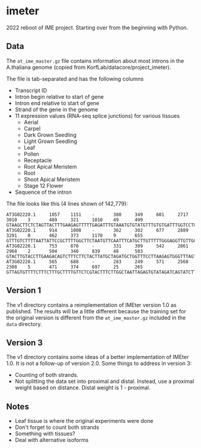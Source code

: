 imeter
======

2022 reboot of IME project. Starting over from the beginning with Python.

## Data ##

The `at_ime_master.gz` file contains information about most introns in the A.thaliana genome (copied from KorfLab/datacore/project_imeter).

The file is tab-separated and has the following columns

+ Transcript ID
+ Intron begin relative to start of gene
+ Intron end relative to start of gene
+ Strand of the gene in the genome
+ 11 expression values (RNA-seq splice junctions) for various tissues
	+ Aerial
	+ Carpel
	+ Dark Grown Seedling
	+ Light Grown Seedling
	+ Leaf
	+ Pollen
	+ Receptacle
	+ Root Apical Meristem
	+ Root
	+ Shoot Apical Meristem
	+ Stage 12 Flower
+ Sequence of the intron

The file looks like this (4 lines shown of 142,779):

	AT3G02220.1     1057    1151    -       380     349     601     2717    3010    3       489     321     1010    49      499     GTAAGCTTCTCTAGTTACTTTGAAGAGTTTTTGAGATTTGTAAATGTGTATGTTTGTGTGATTTGGTCCTGAAGTTGCGTATTTGCTTGACATAG
	AT3G02220.1     914     1008    -       362     302     677     2889    3291    0       462     373     1170    9       655     GTTTGTCTTTTAATTATTCCGCTTTTGGCTTCTAATGTTCAATTTCATGCTTGTTTTTGGGAGGTTGTTGCTGATTTCTTATTGATGTGATGCAG
	AT3G02220.1     753     870     -       331     309     542     2861    2968    2       504     340     839     48      503     GTACTTGTACCTTGAAGACAGTCTTTCTTCTACTTATGCTAGATGCTGGTTTCCTTAAGAGTGGGTTTAGTAGACAAGATATTAAACTAATCTTGAGGTAATTATTCGTTTCTCGCAG
	AT3G02220.1     565     688     -       283     249     571     2568    2308    5       471     374     697     25      265     GTTAGTGTTTTCTTTCTTTGCTTTTGTTCTCGTACTTTCTTGGCTAATTAGAGTGTATAGATCAGTATCTTGTTTTATAAGTTGATGTGTTATGGTATTGAAATGGGTATGAAACTGATAACAG

## Version 1 ##

The v1 directory contains a reimplementation of IMEter version 1.0 as published. The results will be a little different because the training set for the original version is different from the `at_ime_master.gz` included in the `data` directory.

## Version 3 ##

The v1 directory contains some ideas of a better implementation of IMEter 1.0. It is not a follow-up of version 2.0. Some things to address in version 3:

+ Counting of both strands.
+ Not splitting the data set into proximal and distal. Instead, use a proximal weight based on distance. Distal weight is 1 - proximal.


## Notes ##

+ Leaf tissue is where the original experiments were done
+ Don't forget to count both strands
+ Something with tissues?
+ Deal with alternative isoforms
